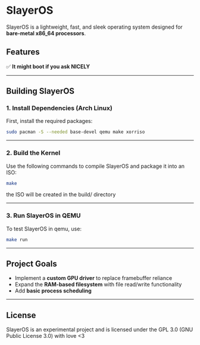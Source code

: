 
# SlayerOS  

SlayerOS is a lightweight, fast, and sleek operating system designed for **bare-metal x86_64 processors**.

## **Features**  
✅ **It might boot if you ask NICELY**  

---

## **Building SlayerOS**  

### **1. Install Dependencies (Arch Linux)**  
First, install the required packages:  
```sh
sudo pacman -S --needed base-devel qemu make xorriso
```

---

### **2. Build the Kernel**  
Use the following commands to compile SlayerOS and package it into an ISO:
```sh
make
```
the ISO will be created in the build/ directory

---

### **3. Run SlayerOS in QEMU**  
To test SlayerOS in qemu, use:
```sh
make run
```

---

## **Project Goals**  
- Implement a **custom GPU driver** to replace framebuffer reliance  
- Expand the **RAM-based filesystem** with file read/write functionality  
- Add **basic process scheduling**  


---

## **License**  
SlayerOS is an experimental project and is licensed under the GPL 3.0 (GNU Public License 3.0) with love <3
